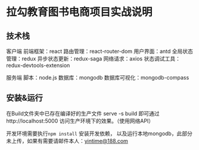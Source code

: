 # 拉勾教育图书电商项目实战说明

## 技术栈

客户端
前端框架：react
路由管理：react-router-dom
用户界面：antd
全局状态管理：redux
异步状态更新：redux-saga
网络请求：axios
状态调试工具：redux-devtools-extension

服务端
脚本：node.js
数据库：mongodb
数据库可视化：mongodb-compass

## 安装&运行

在Build文件夹中已存在编译好的生产文件 serve -s build 即可通过http://localhost:5000 访问生产环境下的效果。（使用网络API）

开发环境需要执行`npm install` 安装开发依赖， 以及运行本地mongodb，此部分未上传，如果有需要请邮件本人：yintime@188.com
